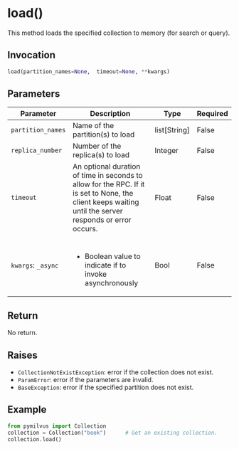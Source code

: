 # load()

This method loads the specified collection to memory (for search or query).

## Invocation

```python
load(partition_names=None,  timeout=None, **kwargs)
```

## Parameters

| Parameter         | Description                                                  | Type                            | Required |
| ----------------- | ------------------------------------------------------------ | ------------------------------- | -------- |
| `partition_names` | Name of the partition(s) to load                             | list[String]                    | False    |
| `replica_number`  | Number of the replica(s) to load                             | Integer                         | False    |
| `timeout`         | An optional duration of time in seconds to allow for the RPC. If it is set to None, the client keeps waiting until the server responds or error occurs.                                               | Float                           | False    |
| `kwargs`: `_async` | <br/><ul><li>Boolean value to indicate if to invoke asynchronously</li></ul> | Bool | False    |

## Return

No return.

## Raises

- `CollectionNotExistException`: error if the collection does not exist.
- `ParamError`: error if the parameters are invalid.
- `BaseException`: error if the specified partition does not exist.

## Example

```python
from pymilvus import Collection
collection = Collection("book")      # Get an existing collection.
collection.load()
```
